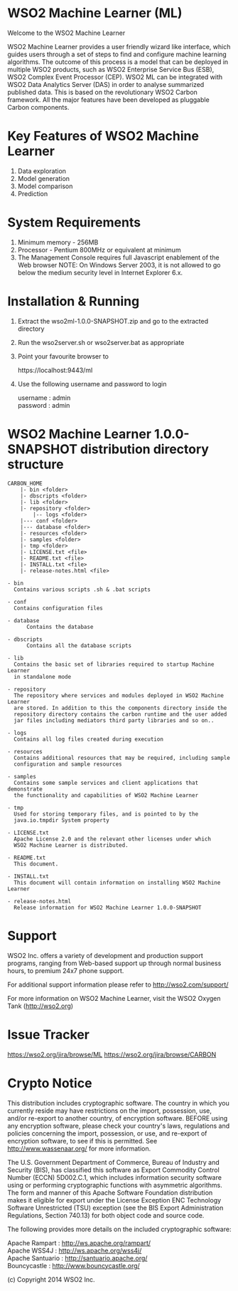 <!--
  ~  Copyright (c) 2014, WSO2 Inc. (http://wso2.com) All Rights Reserved.
  ~
  ~  WSO2 Inc. licenses this file to you under the Apache License,
  ~  Version 2.0 (the "License"); you may not use this file except
  ~  in compliance with the License.
  ~  You may obtain a copy of the License at
  ~
  ~    http://www.apache.org/licenses/LICENSE-2.0
  ~
  ~  Unless required by applicable law or agreed to in writing,
  ~  software distributed under the License is distributed on an
  ~  "AS IS" BASIS, WITHOUT WARRANTIES OR CONDITIONS OF ANY
  ~  KIND, either express or implied.  See the License for the
  ~  specific language governing permissions and limitations
  ~  under the License.
  -->

WSO2 Machine Learner (ML)
================================================================================

Welcome to the WSO2 Machine Learner 

WSO2 Machine Learner provides a user friendly wizard like interface, which guides users through
a set of steps to find and configure machine learning algorithms. The outcome of this process is a
model that can be deployed in multiple WSO2 products, such as WSO2 Enterprise Service Bus (ESB),
WSO2 Complex Event Processor (CEP). WSO2 ML can be integrated with WSO2 Data Analytics Server (DAS) in order to analyse summarized published data.
This is based on the revolutionary WSO2 Carbon framework.
All the major features have been developed as pluggable Carbon
components.

Key Features of WSO2 Machine Learner
====================================

1. Data exploration
2. Model generation
3. Model comparison
4. Prediction

System Requirements
===================

1. Minimum memory - 256MB
2. Processor      - Pentium 800MHz or equivalent at minimum
3. The Management Console requires full Javascript enablement of the
   Web browser
   NOTE:
     On Windows Server 2003, it is not allowed to go below the medium
     security level in Internet Explorer 6.x.


Installation & Running
==================================

1. Extract the wso2ml-1.0.0-SNAPSHOT.zip and go to the extracted directory
2. Run the wso2server.sh or wso2server.bat as appropriate
3. Point your favourite browser to

    https://localhost:9443/ml

4. Use the following username and password to login

    username : admin  
    password : admin


WSO2 Machine Learner 1.0.0-SNAPSHOT distribution directory structure
===========================================================

	CARBON_HOME
		|- bin <folder>
		|- dbscripts <folder>
		|- lib <folder>
		|- repository <folder>
			|-- logs <folder>
		|--- conf <folder>
		|--- database <folder>
		|- resources <folder>
		|- samples <folder>
		|- tmp <folder>
		|- LICENSE.txt <file>
		|- README.txt <file>
		|- INSTALL.txt <file>		
		|- release-notes.html <file>

    - bin
	  Contains various scripts .sh & .bat scripts

    - conf
	  Contains configuration files

    - database
          Contains the database

    - dbscripts
          Contains all the database scripts

    - lib
	  Contains the basic set of libraries required to startup Machine Learner
	  in standalone mode

	- repository
	  The repository where services and modules deployed in WSO2 Machine Learner
	  are stored. In addition to this the components directory inside the
	  repository directory contains the carbon runtime and the user added
	  jar files including mediators third party libraries and so on..

	- logs
	  Contains all log files created during execution

	- resources
	  Contains additional resources that may be required, including sample
	  configuration and sample resources

	- samples
	  Contains some sample services and client applications that demonstrate
	  the functionality and capabilities of WSO2 Machine Learner

	- tmp
	  Used for storing temporary files, and is pointed to by the
	  java.io.tmpdir System property

	- LICENSE.txt
	  Apache License 2.0 and the relevant other licenses under which
	  WSO2 Machine Learner is distributed.

	- README.txt
	  This document.

    - INSTALL.txt
      This document will contain information on installing WSO2 Machine Learner

	- release-notes.html
	  Release information for WSO2 Machine Learner 1.0.0-SNAPSHOT

Support
=======

WSO2 Inc. offers a variety of development and production support
programs, ranging from Web-based support up through normal business
hours, to premium 24x7 phone support.

For additional support information please refer to http://wso2.com/support/

For more information on WSO2 Machine Learner, visit the WSO2 Oxygen Tank (http://wso2.org)


Issue Tracker
=============

  https://wso2.org/jira/browse/ML
  https://wso2.org/jira/browse/CARBON  

Crypto Notice
=============

   This distribution includes cryptographic software.  The country in
   which you currently reside may have restrictions on the import,
   possession, use, and/or re-export to another country, of
   encryption software.  BEFORE using any encryption software, please
   check your country's laws, regulations and policies concerning the
   import, possession, or use, and re-export of encryption software, to
   see if this is permitted.  See <http://www.wassenaar.org/> for more
   information.

   The U.S. Government Department of Commerce, Bureau of Industry and
   Security (BIS), has classified this software as Export Commodity
   Control Number (ECCN) 5D002.C.1, which includes information security
   software using or performing cryptographic functions with asymmetric
   algorithms.  The form and manner of this Apache Software Foundation
   distribution makes it eligible for export under the License Exception
   ENC Technology Software Unrestricted (TSU) exception (see the BIS
   Export Administration Regulations, Section 740.13) for both object
   code and source code.

   The following provides more details on the included cryptographic
   software:

   Apache Rampart   : http://ws.apache.org/rampart/  
   Apache WSS4J     : http://ws.apache.org/wss4j/  
   Apache Santuario : http://santuario.apache.org/  
   Bouncycastle     : http://www.bouncycastle.org/  
   
(c) Copyright 2014 WSO2 Inc.

